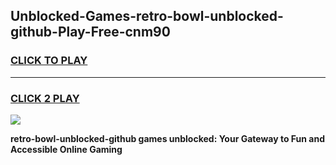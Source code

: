
## Unblocked-Games-retro-bowl-unblocked-github-Play-Free-cnm90
<h3>
<a href="https://premium76.site?title=retro-bowl-unblocked-github&ref=18A1">CLICK TO PLAY</a></h3>
<hr>

<h3>
<a href="https://premium76.site?title=retro-bowl-unblocked-github&ref=18A1">CLICK 2 PLAY</a>
  
</h3>

<a href="https://premium76.site?title=retro-bowl-unblocked-github&ref=18A1"><img src="https://clearcache.store/games.png"></a>


**retro-bowl-unblocked-github games unblocked: Your Gateway to Fun and Accessible Online Gaming**
